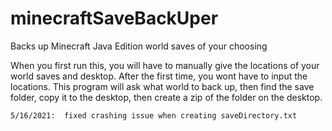# minecraftSaveBackUper
Backs up Minecraft Java Edition world saves of your choosing

When you first run this, you will have to manually give the locations of your world saves and desktop.
After the first time, you wont have to input the locations. This program will ask what world to back up, 
then find the save folder, copy it to the desktop, then create a zip of the folder on the desktop.


`
5/16/2021: 
fixed crashing issue when creating saveDirectory.txt
`
